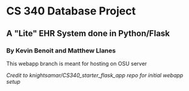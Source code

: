 # CS 340 Database Project
## A "Lite" EHR System done in Python/Flask
### By Kevin Benoit and Matthew Llanes

This webapp branch is meant for hosting on OSU server

*Credit to knightsamar/CS340_starter_flask_app repo for initial webapp setup*